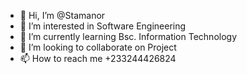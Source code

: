 - 👋 Hi, I’m @Stamanor
- 👀 I’m interested in Software Engineering
- 🌱 I’m currently learning Bsc. Information Technology
- 💞️ I’m looking to collaborate on Project
- 📫 How to reach me +233244426824

<!---
Stamanor/Stamanor is a ✨ special ✨ repository because its `README.md` (this file) appears on your GitHub profile.
You can click the Preview link to take a look at your changes.
--->
